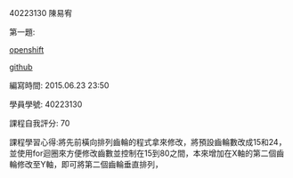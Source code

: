 40223130 陳易宥 

第一題:

[openshift](http://w17-40223130.rhcloud.com/mygeartest)

[github](https://github.com/40223130/w17)

編寫時間: 2015.06.23 23:50

學員學號: 40223130

課程自我評分: 70

課程學習心得:將先前橫向排列齒輪的程式拿來修改，將預設齒輪數改成15和24，並使用for迴圈來方便修改齒數並控制在15到80之間，本來增加在X軸的第二個齒輪修改至Y軸，即可將第二個齒輪垂直排列，
